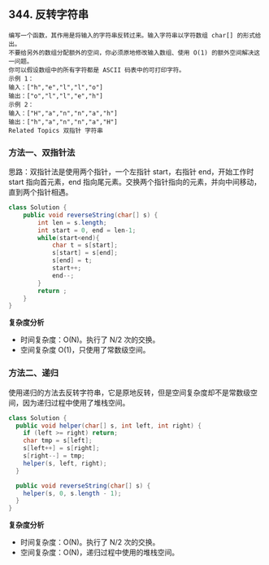 ## 344. 反转字符串

```
编写一个函数，其作用是将输入的字符串反转过来。输入字符串以字符数组 char[] 的形式给出。 
不要给另外的数组分配额外的空间，你必须原地修改输入数组、使用 O(1) 的额外空间解决这一问题。 
你可以假设数组中的所有字符都是 ASCII 码表中的可打印字符。 
示例 1： 
输入：["h","e","l","l","o"]
输出：["o","l","l","e","h"]
示例 2： 
输入：["H","a","n","n","a","h"]
输出：["h","a","n","n","a","H"] 
Related Topics 双指针 字符串 
```

### 方法一、双指针法

思路：双指针法是使用两个指针，一个左指针 start，右指针 end，开始工作时 start 指向首元素，end 指向尾元素。交换两个指针指向的元素，并向中间移动，直到两个指针相遇。

```java
class Solution {
    public void reverseString(char[] s) {
        int len = s.length;
        int start = 0, end = len-1;
        while(start<end){
            char t = s[start];
            s[start] = s[end];
            s[end] = t;
            start++;
            end--;
        }
        return ;
    }
}
```

**复杂度分析**

* 时间复杂度：O(N)。执行了 N/2 次的交换。
* 空间复杂度 O(1)，只使用了常数级空间。



### 方法二、递归


使用递归的方法去反转字符串，它是原地反转，但是空间复杂度却不是常数级空间，因为递归过程中使用了堆栈空间。

```java
class Solution {
  public void helper(char[] s, int left, int right) {
    if (left >= right) return;
    char tmp = s[left];
    s[left++] = s[right];
    s[right--] = tmp;
    helper(s, left, right);
  }

  public void reverseString(char[] s) {
    helper(s, 0, s.length - 1);
  }
}
```


**复杂度分析**

* 时间复杂度：O(N)。执行了 N/2 次的交换。
* 空间复杂度：O(N)，递归过程中使用的堆栈空间。









